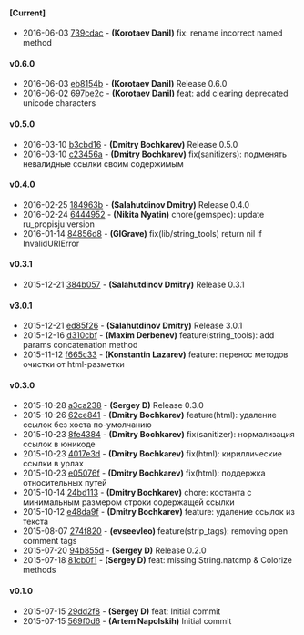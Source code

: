 
#### [Current]
 * 2016-06-03 [739cdac](../../commit/739cdac) - __(Korotaev Danil)__ fix: rename incorrect named method

#### v0.6.0
 * 2016-06-03 [eb8154b](../../commit/eb8154b) - __(Korotaev Danil)__ Release 0.6.0
 * 2016-06-02 [697be2c](../../commit/697be2c) - __(Korotaev Danil)__ feat: add clearing deprecated unicode characters

#### v0.5.0
 * 2016-03-10 [b3cbd16](../../commit/b3cbd16) - __(Dmitry Bochkarev)__ Release 0.5.0
 * 2016-03-10 [c23456a](../../commit/c23456a) - __(Dmitry Bochkarev)__ fix(sanitizers): подменять невалидные ссылки своим содержимым

#### v0.4.0
 * 2016-02-25 [184963b](../../commit/184963b) - __(Salahutdinov Dmitry)__ Release 0.4.0
 * 2016-02-24 [6444952](../../commit/6444952) - __(Nikita Nyatin)__ chore(gemspec): update ru_propisju version
 * 2016-01-14 [84856d8](../../commit/84856d8) - __(GIGrave)__ fix(lib/string_tools) return nil if InvalidURIError

#### v0.3.1
 * 2015-12-21 [384b057](../../commit/384b057) - __(Salahutdinov Dmitry)__ Release 0.3.1

#### v3.0.1
 * 2015-12-21 [ed85f26](../../commit/ed85f26) - __(Salahutdinov Dmitry)__ Release 3.0.1
 * 2015-12-16 [d310cbf](../../commit/d310cbf) - __(Maxim Derbenev)__ feature(string_tools): add params concatenation method
 * 2015-11-12 [f665c33](../../commit/f665c33) - __(Konstantin Lazarev)__ feature: перенос методов очистки от html-разметки

#### v0.3.0
 * 2015-10-28 [a3ca238](../../commit/a3ca238) - __(Sergey D)__ Release 0.3.0
 * 2015-10-26 [62ce841](../../commit/62ce841) - __(Dmitry Bochkarev)__ feature(html): удаление ссылок без хоста по-умолчанию
 * 2015-10-23 [8fe4384](../../commit/8fe4384) - __(Dmitry Bochkarev)__ fix(sanitizer): нормализация ссылок в юникоде
 * 2015-10-23 [4017e3d](../../commit/4017e3d) - __(Dmitry Bochkarev)__ fix(html): кириллические ссылки в урлах
 * 2015-10-23 [e05076f](../../commit/e05076f) - __(Dmitry Bochkarev)__ fix(html): поддержка относительных путей
 * 2015-10-14 [24bd113](../../commit/24bd113) - __(Dmitry Bochkarev)__ chore: костанта с минимальным размером строки содержащей ссылки
 * 2015-10-12 [e48da9f](../../commit/e48da9f) - __(Dmitry Bochkarev)__ feature: удаление ссылок из текста
 * 2015-08-07 [274f820](../../commit/274f820) - __(evseevleo)__ feature(strip_tags): removing open comment tags
 * 2015-07-20 [94b855d](../../commit/94b855d) - __(Sergey D)__ Release 0.2.0
 * 2015-07-18 [81cb0f1](../../commit/81cb0f1) - __(Sergey D)__ feat: missing String.natcmp & Colorize methods

#### v0.1.0
 * 2015-07-15 [29dd2f8](../../commit/29dd2f8) - __(Sergey D)__ feat: Initial commit
 * 2015-07-15 [569f0d6](../../commit/569f0d6) - __(Artem Napolskih)__ Initial commit
